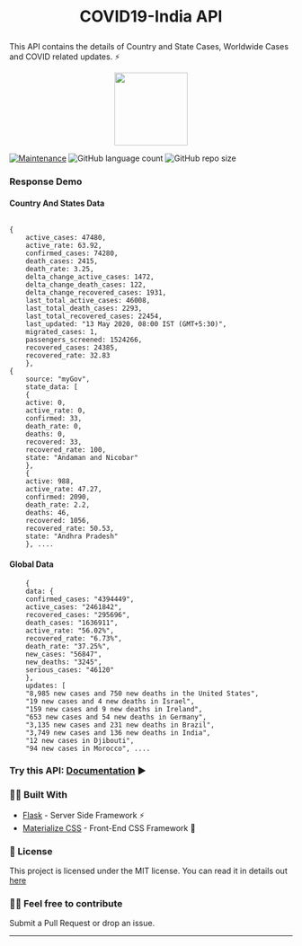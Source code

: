 # <p align="center">COVID19-India API<p>
This API contains the details of Country and State Cases, Worldwide Cases and COVID related updates. ⚡



<p align="center"> <a href="https://covid-19-apis.postman.com/" target="_blank"><img src="https://raw.githubusercontent.com/iSumitBanik/COVID19-India-Data-API/master/static/img/postman.png" height=130px>
</a>

<br>
</p>

[![Maintenance](https://img.shields.io/badge/Maintained%3F-yes-green.svg)](https://github.com/iSumitBanik/COVID19-India-Data-API/graphs/commit-activity) ![GitHub language count](https://img.shields.io/github/languages/count/iSumitBanik/COVID19-India-Data-API) ![GitHub repo size](https://img.shields.io/github/repo-size/iSumitBanik/COVID19-India-Data-API)

### Response Demo
#### Country And States Data 
```

{
    active_cases: 47480,
    active_rate: 63.92,
    confirmed_cases: 74280,
    death_cases: 2415,
    death_rate: 3.25,
    delta_change_active_cases: 1472,
    delta_change_death_cases: 122,
    delta_change_recovered_cases: 1931,
    last_total_active_cases: 46008,
    last_total_death_cases: 2293,
    last_total_recovered_cases: 22454,
    last_updated: "13 May 2020, 08:00 IST (GMT+5:30)",
    migrated_cases: 1,
    passengers_screened: 1524266,
    recovered_cases: 24385,
    recovered_rate: 32.83
    },
{
    source: "myGov",
    state_data: [
    {
    active: 0,
    active_rate: 0,
    confirmed: 33,
    death_rate: 0,
    deaths: 0,
    recovered: 33,
    recovered_rate: 100,
    state: "Andaman and Nicobar"
    },
    {
    active: 988,
    active_rate: 47.27,
    confirmed: 2090,
    death_rate: 2.2,
    deaths: 46,
    recovered: 1056,
    recovered_rate: 50.53,
    state: "Andhra Pradesh"
    }, ....
```

#### Global Data
```
    {
    data: {
    confirmed_cases: "4394449",
    active_cases: "2461842",
    recovered_cases: "295696",
    death_cases: "1636911",
    active_rate: "56.02%",
    recovered_rate: "6.73%",
    death_rate: "37.25%",
    new_cases: "56847",
    new_deaths: "3245",
    serious_cases: "46120"
    },
    updates: [
    "8,985 new cases and 750 new deaths in the United States",
    "19 new cases and 4 new deaths in Israel",
    "159 new cases and 9 new deaths in Ireland",
    "653 new cases and 54 new deaths in Germany",
    "3,135 new cases and 231 new deaths in Brazil",
    "3,749 new cases and 136 new deaths in India",
    "12 new cases in Djibouti",
    "94 new cases in Morocco", ....
```

### Try this API: [Documentation](https://covid-19india-api.herokuapp.com/) ▶

### ✍🏻 Built With
* [Flask](https://flask.palletsprojects.com/en/1.1.x/) - Server Side Framework ⚡
* [Materialize CSS](materializecss.com) - Front-End CSS Framework 🎨

### 📜 License 
This project is licensed under the MIT license. You can read it in details out [here](https://github.com/iSumitBanik/COVID19-India-Data-API/blob/master/LICENSE)

### 🤝🏻 Feel free to contribute
Submit a Pull Request or drop an issue.

______________________________________________________________________________________________________________________________________

